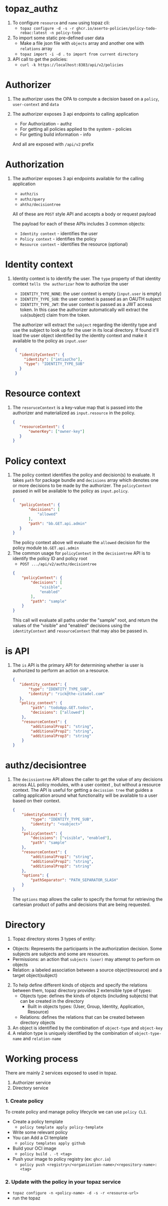 # topaz_authz

1. To configure `resource` and `name` using topaz cli: 
    - `topaz configure -d -s -r ghcr.io/aserto-policies/policy-todo-rebac:latest -n policy-todo`
2. To import some static pre-defined user data
    - Make a file json file with `objects` array and another one with `relations` array
    - `topaz import -i -d .` `to import from current directory`
3. API call to get the policies: 
    - `curl -k https://localhost:8383/api/v2/policies`

# Authorizer
1. The authorizer uses the OPA to compute a decision based on a `policy`, `user-context` and `data`
2. The authorizer exposes 3 api endpoints to calling application
   - For Authorization - authz
   - For getting all policies applied to the system - policies
   - For getting build information - info
   
   And all are exposed with `/api/v2` prefix

# Authorization
1. The authorizer exposes 3 api endpoints available for the calling application
    - `authz/is`
    - `authz/query`
    - `ahthz/decisiontree`
   
   All of these are `POST` style API and accepts a body or request payload
   
   The payload for each of these APIs includes 3 common objects:
   - `Identity context` - identifies the user
   - `Policy context` - identifies the policy
   - `Resource context` - identifies the resource (optional)

# Identity context
1. Identity context is to identify the user. The `type` property of that identity context `tells the authorizar` how to authorize the user
   - `IDENTITY_TYPE_NONE`: the user context is empty (`input.user` is empty) 
   - `IDENTITY_TYPE_SUB`: the user context is passed as an OAUTH subject
   - `IDENTITY_TYPE_JWT`: the user context is passed as a JWT access token. In this case the authorizer automatically will extract the `sub`(subject) claim from the token.
   
   The authorizer will extract the `subject` regarding the identity type and use the subject to look up for the user in its local directory. If found it'll load the user object identified by the identity context
   and make it available to the policy as `input.user`
   ```json
    {
      "identityContext": {
        "identity": ["imtiazCho"],
        "type": "IDENTITY_TYPE_SUB"
      }    
    }    
   ```
   
# Resource context
1. The `resoruceContext` is a key-value map that is passed into the authorizer and materialized as `input.resource` in the policy.
   ```json
   {
      "resourceContext": {
          "ownerKey": ["owner-key"]
      }
   }
   ```
   
# Policy context
1. The policy context identifies the policy and decision(s) to evaluate. It takes `path` for package bundle and `decisions` array which denotes one or more decisions to be made by the authorizer. The `policyContext` passed in will be available to the policy as `input.policy`.
   ```json
   {
      "policyContext": {
          "decisions": [
              "allowed"
          ],
          "path": "bb.GET.api.admin"
      }  
   }
   ```
   The policy context above will evaluate the `allowed` decision for the policy module `bb.GET.api.admin`
2. The common usage for `policyContext` in the `decisiontree` API is to identify the policy ID and policy root
   - `POST .../api/v2/authz/decisiontree`
   ```json
   {
       "policyContext": {
           "decisions": [
               "visible",
               "enabled"
           ],
           "path": "sample"
       } 
   }
   ```
   This call will evaluate all paths under the "sample" root, and return the values of the "visible" and "enabled" decisions using the `identityContext` and `resourceContext` that may also be passed in.

# is API
1. The `is` API is the primary API for determining whether ia user is authorized to perform an action on a resource.
   ```json
   {
      "identity_context": {
          "type": "IDENTITY_TYPE_SUB",
          "identity": "rick@the-citadel.com"
      },
      "policy_context": {
           "path": "todoApp.GET.todos",
           "decisions": ["allowed"]
       },
       "resourceContext": {
           "additionalProp1": "string",
           "additionalProp2": "string",
           "additionalProp3": "string"
       }
   }
   ```
   
# authz/decisiontree
1. The `decissiontree` API allows the caller to get the value of any decisions across ALL policy modules, with a user context , but without a resource context.
   The API is useful for getting a `decission tree` that guides a calling application around what functionality will be available to a user based on their context.
   ```json
   {
       "identityContext": {
           "type": "IDENTITY_TYPE_SUB",
           "identity": "<subject>"
       },
       "policyContext": {
           "decisions": ["visible", "enabled"],
           "path": "sample"
       },
       "resourceContext": {
           "additionalProp1": "string",
           "additionalProp2": "string",
           "additionalProp3": "string"
       },
       "options": {
           "pathSeparator": "PATH_SEPARATOR_SLASH"
       }
   }
   ```
   The `options` map allows the caller to specify the format for retrieving the cartesian product of paths and decisions that are being requested.

# Directory
1. Topaz directory stores 3 types of entity: 
  - Objects: Represents the participants in the authorization decision. Some subjects are subjects and some are resources.
  - Permissions: an action that `subjects (user)` may attempt to perform on objects
  - Relation: a labeled association between a source object(resource) and a target object(subject)
2. To help define different kinds of objects and specify the relations between them, topaz directory provides 2 extensible type of types: 
   - Objects type: defines the kinds of objects (including subjects) that can be created in the directory
     - Built in objects types: (User, Group, Identity, Application, Resource)
   - Relations: defines the relations that can be created between directory objects
3. An object is identified by the combination of `object-type` and `object-key`
4. A relation type is uniquely identified by the combination of `object-type-name` and `relation-name`
        

# Working process
There are mainly 2 services exposed to used in topaz.
   1. Authorizer service
   2. Directory service

### 1. Create policy
To create policy and manage policy lifecycle we can use `policy CLI`.
- Create a policy template
  - `policy template apply policy-template`
- Write some relevant policy 
- You can Add a CI template
  - `policy templates apply github`
- Build your OCI image
  - `policy build . -t <tag>`
- Push your image to policy registry (ex: `ghcr.io`)
  - `policy push <registry>/<organization-name>/<repository-name>:<tag>`

### 2. Update with the policy in your topaz service
- `topaz configure -n <policy-name> -d -s -r <resource-url>`
- run the topaz
